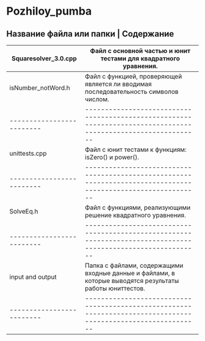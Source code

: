 # Pozhiloy_pumba

Название файла или папки |  Содержание
---------------------------------------------------------------------------------------------------------------------------------------
Squaresolver_3.0.cpp     |  Файл с основной частью и юнит тестами для квадратного уравнения.
-------------------------|--------------------------------------------------------------------------------------------------------------
isNumber_notWord.h       |  Файл с функцией, проверяющей является ли вводимая последовательность символов числом.
-------------------------|--------------------------------------------------------------------------------------------------------------
unittests.cpp            |  Файл с юнит тестами к функциям: isZero() и power().
-------------------------|--------------------------------------------------------------------------------------------------------------
SolveEq.h                |  Файл с функциями, реализующими решение квадратного уравнения. 
-------------------------|--------------------------------------------------------------------------------------------------------------
input and output         |  Папка с файлами, содержащими входные данные и файлами, в которые выводятся результаты работы юниттестов.
-------------------------|--------------------------------------------------------------------------------------------------------------
